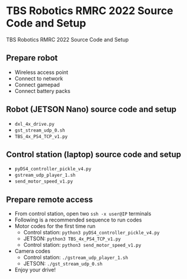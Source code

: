 # TBS Robotics RMRC 2022 Source Code and Setup
TBS Robotics RMRC 2022 Source Code and Setup
## Prepare robot
- Wireless access point
- Connect to network
- Connect gamepad
- Connect battery packs
## Robot (JETSON Nano) source code and setup
- `dxl_4x_drive.py`
- `gst_stream_udp_0.sh`
- `TBS_4x_PS4_TCP_v1.py`
## Control station (laptop) source code and setup
- `pyDS4_controller_pickle_v4.py`
- `gstream_udp_player_1.sh`
- `send_motor_speed_v1.py`
## Prepare remote access
- From control station, open two `ssh -x user@IP` terminals
- Following is a recommended sequence to run codes
- Motor codes for the first time run
  - Control station: `python3 pyDS4_controller_pickle_v4.py`
  - JETSON: `python3 TBS_4x_PS4_TCP_v1.py`
  - Control station: `python3 send_motor_speed_v1.py`
- Camera codes
  - Control station: `./gstream_udp_player_1.sh`
  - JETSON: `./gst_stream_udp_0.sh`
- Enjoy your drive!
